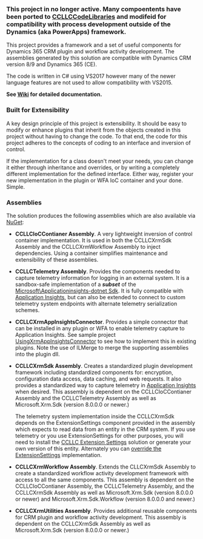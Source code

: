 ### This project in no longer active. Many compoentents have been ported to [CCLLCCodeLibraries](https://github.com/ScottColson/CCLLCCodeLibraries) and modifeid for compatibility with process development outside of the Dynamics (aka PowerApps) framework.

This project provides a framework and a set of useful components for Dynamics 365 CRM plugin and workflow activity development. The assemblies generated by this solution are compatible with Dynamics CRM version 8/9 and Dynamics 365 (CE). 

The code is written in C# using VS2017 however many of the newer language features are not used to allow compatibility with VS2015. 

**See [Wiki](https://github.com/ScottColson/CCLLC.Xrm.Development/wiki) for detailed documentation.**


### Built for Extensibility
A key design principle of this project is extensibility. It should be easy to modify or enhance plugins that inherit from the objects created in this project without having to change the code. To that end, the code for this project adheres to the concepts of coding to an interface and inversion of control. 

If the implementation for a class doesn't meet your needs, you can change it either through inheritance and overrides, or by writing a completely different implementation for the defined interface. Either way, register your new implementation in the plugin or WFA IoC container and your done. Simple.

### Assemblies

The solution produces the following assemblies which are also available via [NuGet](https://www.nuget.org/packages?q=CCLLC):

- **CCLLCIoCContianer Assembly**. A very lightweight inversion of control container implementation. It is used in both the CCLLCXrmSdk Assembly and the CCLLCXrmWorkflow Assembly to inject dependencies. Using a container simplifies maintenance and extensibility of these assemblies.

- **CCLLCTelemetry Assembly**. Provides the components needed to capture telemetry information for logging in an external system. It is a sandbox-safe implementation of a **_subset_** of the [Microsoft\Applicationinsights-dotnet Sdk](https://github.com/Microsoft/ApplicationInsights-dotnet). It is fully compatible with [Application Insights](https://azure.microsoft.com/en-us/services/application-insights/), but can also be extended to connect to custom telemetry system endpoints with alternate telemetry serialization schemes.

- **CCLLCXrmAppInsightsConnector**. Provides a simple connector that can be installed in any plugin or WFA to enable telemetry capture to Application Insights. See sample project [UsingXrmAppInsightsConnector](https://github.com/ScottColson/CCLLC.Xrm.Development/tree/master/UsingXrmAppInsightsConnector) to see how to implement this in existing plugins. Note the use of ILMerge to merge the supporting assemblies into the plugin dll.

- **CCLLCXrmSdk Assembly**. Creates a standardized plugin development framework including standardized components for: encryption, configuration data access, data caching, and web requests. It also provides a standardized way to capture telemetry in [Application Insights](https://azure.microsoft.com/en-us/services/application-insights/) when desired. This assembly is dependent on the CCLLCIoCContianer Assembly and the CCLLCTelemetry Assembly as well as Microsoft.Xrm.Sdk (version 8.0.0.0 or newer.) 

    The telemetry system implementation inside the CCLLCXrmSdk depends on the ExtensionSettings component provided in the assembly which expects to read data from an entity in the CRM system. If you use telemetry or you use ExtensionSettings for other purposes, you will need to install the [CCLLC Extension Settings](https://github.com/ScottColson/CCLLC.Xrm.Development/wiki/CCLLC-Extension-Settings) solution or generate your own version of this entity. Alternately you can [override the ExtensionSettings](https://github.com/ScottColson/CCLLC.Xrm.Development/wiki/Overriding-Extension-Settings-Implementation) implementation.

- **CCLLCXrmWorkflow Assembly**. Extends the CLLCXrmSdk Assembly to create a standardized workflow activity development framework with access to all the same components. This assembly is dependent on the CCLLCIoCContianer Assembly, the CCLLCTelemetry Assembly, and the CCLLCXrmSdk Assembly as well as Microsoft.Xrm.Sdk (version 8.0.0.0 or newer) and Microsoft.Xrm.Sdk.Workflow (version 8.0.0.0 and newer.) 

- **CCLLCXrmUtilities Assembly**. Provides additional reusable components for CRM plugin and workflow activity development. This assembly is dependent on the CCLLCXrmSdk Assembly as well as Microsoft.Xrm.Sdk (version 8.0.0.0 or newer.)

